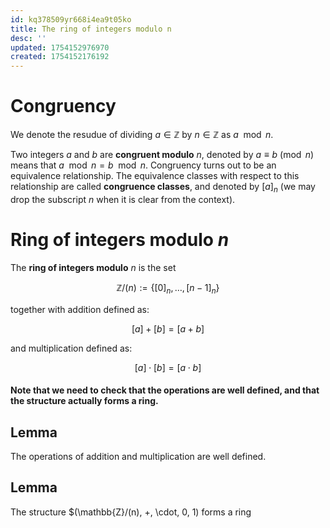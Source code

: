 ```yaml
---
id: kq378509yr668i4ea9t05ko
title: The ring of integers modulo n
desc: ''
updated: 1754152976970
created: 1754152176192
---
```


# Congruency

We denote the resudue of dividing $a \in \mathbb{Z}$ by $n \in \mathbb{Z}$ as $a \mod n$. 

Two integers $a$ and $b$ are **congruent modulo** $n$, denoted by $a \equiv b \pmod{n}$ means that $a \mod n = b \mod n$. Congruency turns out to be an equivalence relationship. The equivalence classes with respect to this relationship are called **congruence classes**, and denoted by $[a]_n$ (we may drop the subscript $n$ when it is clear from the context).

# Ring of integers modulo $n$

The **ring of integers modulo** $n$ is the set 

$$
\mathbb{Z}/(n):= \{[0]_n, \dots, [n-1]_n \}
$$

together with addition defined as:

$$
[a]+[b] = [a+b]
$$

and multiplication defined as:

$$
[a] \cdot [b] = [a \cdot b]
$$

#### Note that we need to check that the operations are well defined, and that the structure actually forms a ring.

## Lemma 

The operations of addition and multiplication are well defined.

## Lemma

The structure $(\mathbb{Z}/(n), +, \cdot, 0, 1) forms a ring